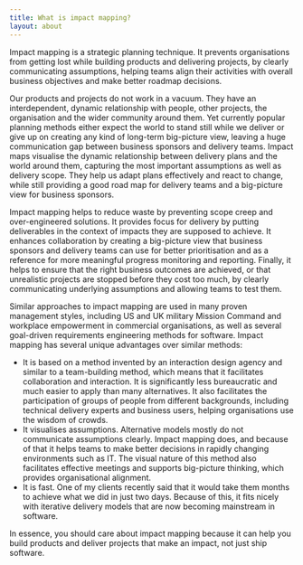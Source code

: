 ```yaml
---
title: What is impact mapping?
layout: about
---
```


Impact mapping is a strategic planning technique. It prevents organisations from getting lost while building products and delivering projects, by clearly communicating assumptions, helping teams align their activities with overall business objectives and make better roadmap decisions.

Our products and projects do not work in a vacuum. They have an interdependent, dynamic relationship with people, other projects, the organisation and the wider community around them. Yet currently popular planning methods either expect the world to stand still while we deliver or give up on creating any kind of long-term big-picture view, leaving a huge communication gap between business sponsors and delivery teams. Impact maps visualise the dynamic relationship between delivery plans and the world around them, capturing the most important assumptions as well as delivery scope. They help us adapt plans effectively and react to change, while still providing a good road map for delivery teams and a big-picture view for business sponsors.

Impact mapping helps to reduce waste by preventing scope creep and over-engineered solutions. It provides focus for delivery by putting deliverables in the context of impacts they are supposed to achieve. It enhances collaboration by creating a big-picture view that business sponsors and delivery teams can use for better prioritisation and as a reference for more meaningful progress monitoring and reporting. Finally, it helps to ensure that the right business outcomes are achieved, or that unrealistic projects are stopped before they cost too much, by clearly communicating underlying assumptions and allowing teams to test them.

Similar approaches to impact mapping are used in many proven management styles, including US and UK military Mission Command and workplace empowerment in commercial organisations, as well as several goal-driven requirements engineering methods for software. Impact mapping has several unique advantages over similar methods:

* It is based on a method invented by an interaction design agency and similar to a team-building method, which means that it facilitates collaboration and interaction. It is significantly less bureaucratic and much easier to apply than many alternatives. It also facilitates the participation of groups of people from different backgrounds, including technical delivery experts and business users, helping organisations use the wisdom of crowds.
* It visualises assumptions. Alternative models mostly do not communicate assumptions clearly. Impact mapping does, and because of that it helps teams to make better decisions in rapidly changing environments such as IT. The visual nature of this method also facilitates effective meetings and supports big-picture thinking, which provides organisational alignment.
* It is fast. One of my clients recently said that it would take them months to achieve what we did in just two days. Because of this, it fits nicely with iterative delivery models that are now becoming mainstream in software.

In essence, you should care about impact mapping because it can help you build products and deliver projects that make an impact, not just ship software.
